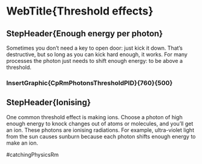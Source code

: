 # WebTitle{Threshold effects}

## StepHeader{Enough energy per photon}

Sometimes you don’t need a key to open door: just kick it down. That’s destructive, but so long as you can kick hard enough, it works. For many processes the photon just needs to shift enough energy: to be above a threshold.

### InsertGraphic{CpRmPhotonsThresholdPID}{760}{500}

## StepHeader{Ionising}

One common threshold effect is making ions. Choose a photon of high enough energy to knock changes out of atoms or molecules, and you’ll get an ion. These photons are ionising radiations. For example, ultra-violet light from the sun causes sunburn because each photon shifts enough energy to make an ion.


#catchingPhysicsRm